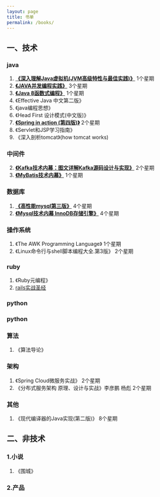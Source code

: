 ```yaml
---
layout: page
title: 书单
permalink: /books/
---
```

## 一、技术
### java
1. [**《深入理解Java虚拟机(JVM高级特性与最佳实践)》**]()  1个星期
2. [**《JAVA并发编程实践》**]()  3个星期
3. [**《Java 8函数式编程》**]()  1个星期
4. 《Effective Java 中文第二版》
5. 《java编程思想》
6. 《Head First 设计模式(中文版)》
7. [**《Spring in action (第四版)》**]()  2个星期
8. 《Servlet和JSP学习指南》
9. 《深入剖析tomcat》(how tomcat works)

### 中间件
2. [**《Kafka技术内幕：图文详解Kafka源码设计与实现》**]()  2个星期
3. [**《MyBatis技术内幕》**]()  1个星期

### 数据库
1. [**《高性能mysql第三版》**]()  4个星期
1. [**《Mysql技术内幕 InnoDB存储引擎》**]()  4个星期

### 操作系统
1. 《The AWK Programming Language》 1个星期
2. 《Linux命令行与shell脚本编程大全.第3版》 2个星期

### ruby
1. 《Ruby元编程》
2. [rails实战圣经](https://ihower.tw/rails/index-cn.html)

### python

### python

### 算法
1. 《算法导论》

### 架构
1. 《Spring Cloud微服务实战》 2个星期
2. 《分布式服务架构 原理、设计与实战》李彦鹏 杨彪 2个星期

### 其他
1. 《现代编译器的Java实现(第二版)》  8个星期

## 二、非技术

### 1.小说

1. 《围城》

### 2.产品

